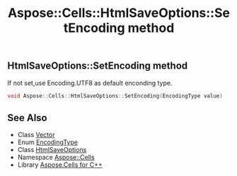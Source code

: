 ﻿---
title: Aspose::Cells::HtmlSaveOptions::SetEncoding method
linktitle: SetEncoding
second_title: Aspose.Cells for C++ API Reference
description: 'Aspose::Cells::HtmlSaveOptions::SetEncoding method. If not set,use Encoding.UTF8 as default enconding type in C++.'
type: docs
weight: 5100
url: /cpp/aspose.cells/htmlsaveoptions/setencoding/
---
## HtmlSaveOptions::SetEncoding method


If not set,use Encoding.UTF8 as default enconding type.

```cpp
void Aspose::Cells::HtmlSaveOptions::SetEncoding(EncodingType value)
```

## See Also

* Class [Vector](../../vector/)
* Enum [EncodingType](../../encodingtype/)
* Class [HtmlSaveOptions](../)
* Namespace [Aspose::Cells](../../)
* Library [Aspose.Cells for C++](../../../)
